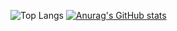 

![Top Langs](https://github-readme-stats.vercel.app/api/top-langs/?username=danieiOS&layout=compact)
[![Anurag's GitHub stats](https://github-readme-stats.vercel.app/api?username=danieiOS)](https://github.com/anuraghazra/github-readme-stats)



